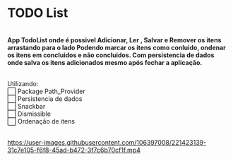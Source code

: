 # TODO List
<br>

<b>
App TodoList onde é possivel Adicionar, Ler , Salvar e Remover os itens arrastando para o lado
Podendo marcar os itens como conluido, ondenar os itens em concluidos e não concluidos.
Com persistencia de dados onde salva os itens adicionados mesmo após fechar a aplicação.
</b>
<br><br>

Utilizando: <br>
:white_large_square: Package Path_Provider <br>
:white_large_square: Persistencia de dados <br>
:white_large_square: Snackbar <br>
:white_large_square: Dismissible <br>
:white_large_square: Ordenação de itens <br><br>

https://user-images.githubusercontent.com/106397008/221423139-31c7e105-f6f8-45ad-b472-3f7c6b70cf1f.mp4

